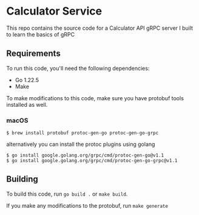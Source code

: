 # Calculator Service

This repo contains the source code for a Calculator API gRPC server I built to learn the basics of gRPC

## Requirements

To run this code, you'll need the following dependencies:

- Go 1.22.5
- Make

To make modifications to this code, make sure you have protobuf tools installed
as well.

### macOS

```
$ brew install protobuf protoc-gen-go protoc-gen-go-grpc
```

alternatively you can install the protoc plugins using golang

```
$ go install google.golang.org/grpc/cmd/protoc-gen-go@v1.1
$ go install google.golang.org/grpc/cmd/protoc-gen-go-grpc@v1.1
```

## Building

To build this code, run `go build .` or `make build`.

If you make any modifications to the protobuf, run `make generate`
